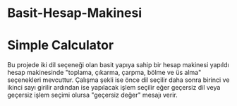 # Basit-Hesap-Makinesi
# Simple Calculator 
Bu projede iki dil seçeneği olan basit yapıya sahip bir hesap makinesi yapıldı hesap makinesinde "toplama, çıkarma, çarpma, bölme ve üs alma" seçenekleri mevcuttur.
Çalışma şekli ise önce dil seçilir daha sonra birinci ve ikinci sayı girilir ardından ise yapılacak işlem seçilir eğer geçersiz dil veya geçersiz işlem seçimi olursa "geçersiz değer" mesajı verir.
